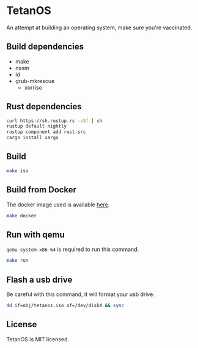 # TetanOS
An attempt at building an operating system, make sure you're vaccinated.

## Build dependencies

- make
- nasm
- ld
- grub-mkrescue
  - xorriso

## Rust dependencies

```sh
curl https://sh.rustup.rs -sSf | sh
rustup default nightly
rustup component add rust-src
cargo install xargo
```

## Build

```sh
make iso
```

## Build from Docker

The docker image used is available [here](https://github.com/tetanos/builder).

```sh
make docker
```

## Run with qemu

`qemu-system-x86-64` is required to run this command.

```sh
make run
```

## Flash a usb drive

Be careful with this command, it will format your usb drive.

```sh
dd if=obj/tetanos.iso of=/dev/diskX && sync
```

## License

TetanOS is MIT licensed.


